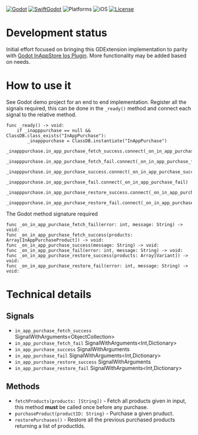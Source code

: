 [![Godot](https://img.shields.io/badge/Godot%20Engine-4.3-blue.svg)](https://github.com/godotengine/godot/)
[![SwiftGodot](https://img.shields.io/badge/SwiftGodot-main-blue.svg)](https://github.com/migueldeicaza/SwiftGodot/)
![Platforms](https://img.shields.io/badge/platforms-iOS-333333.svg?style=flat)
![iOS](https://img.shields.io/badge/iOS-17+-green.svg?style=flat)
[![License](https://img.shields.io/badge/license-MIT-lightgrey.svg?maxAge=2592000)](https://github.com/zt-pawer/SwiftGodotGameCenter/blob/main/LICENSE)

# Development status
Initial effort focused on bringing this GDExtension implementation to parity with [Godot InAppStore Ios Plugin](https://github.com/godot-sdk-integrations/godot-ios-plugins/tree/master/plugins/inappstore).
More functionality may be added based on needs.

# How to use it
See Godot demo project for an end to end implementation.
Register all the signals required, this can be done in the ``_ready()`` method and connect each signal to the relative method.

```
func _ready() -> void:
	if _inapppurchase == null && ClassDB.class_exists("InAppPurchase"):
		_inapppurchase = ClassDB.instantiate("InAppPurchase")
		_inapppurchase.in_app_purchase_fetch_success.connect(_on_in_app_purchase_fetch_success)
		_inapppurchase.in_app_purchase_fetch_fail.connect(_on_in_app_purchase_fetch_fail)
		_inapppurchase.in_app_purchase_success.connect(_on_in_app_purchase_success)
		_inapppurchase.in_app_purchase_fail.connect(_on_in_app_purchase_fail)
		_inapppurchase.in_app_purchase_restore_success.connect(_on_in_app_purchase_restore_success)
		_inapppurchase.in_app_purchase_restore_fail.connect(_on_in_app_purchase_restore_fail)
```

The Godot method signature required

```
func _on_in_app_purchase_fetch_fail(error: int, message: String) -> void:
func _on_in_app_purchase_fetch_success(products: Array[InAppPurchaseProduct]) -> void:
func _on_in_app_purchase_success(message: String) -> void:
func _on_in_app_purchase_fail(error: int, message: String) -> void:
func _on_in_app_purchase_restore_success(products: Array[Variant]) -> void:
func _on_in_app_purchase_restore_fail(error: int, message: String) -> void:
```

# Technical details

## Signals
- `in_app_purchase_fetch_success` SignalWithArguments<ObjectCollection<InAppPurchaseProduct>>
- `in_app_purchase_fetch_fail` SignalWithArguments<Int,Dictionary>
- `in_app_purchase_success` SignalWithArguments<String>
- `in_app_purchase_fail` SignalWithArguments<Int,Dictionary>
- `in_app_purchase_restore_success` SignalWithArguments<GArray>
- `in_app_purchase_restore_fail` SignalWithArguments<Int,Dictionary>

## Methods

- `fetchProducts(products: [String])` - Fetch all products given in input, this method **must** be called once before any purchase.
- `purchaseProduct(productID: String)` - Purchase a given pruduct.
- `restorePurchases()` - Restore all the previous purchased products returning a list of productIds.
